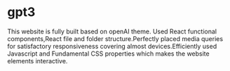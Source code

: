 # gpt3
This website is fully built based on openAI theme. Used React functional 
components,React file and folder structure.Perfectly placed media queries for 
satisfactory responsiveness covering almost devices.Efficiently used Javascript 
and Fundamental CSS properties which makes the website elements 
interactive.
 
